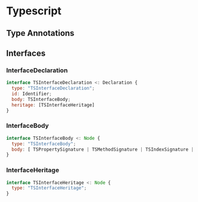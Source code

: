 # Typescript
## Type Annotations

## Interfaces
### InterfaceDeclaration
```js
interface TSInterfaceDeclaration <: Declaration {
  type: "TSInterfaceDeclaration";
  id: Identifier;
  body: TSInterfaceBody;
  heritage: [TSInterfaceHeritage]
}
```

### InterfaceBody
```js
interface TSInterfaceBody <: Node {
  type: "TSInterfaceBody";
  body: [ TSPropertySignature | TSMethodSignature | TSIndexSignature | TSCallSignature | TSConstructSignature ];
}
```

### InterfaceHeritage
```js
interface TSInterfaceHeritage <: Node {
  type: "TSInterfaceHeritage";
}
```
